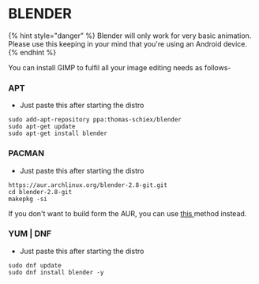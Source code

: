 # BLENDER

{% hint style="danger" %}
Blender will only work for very basic animation. Please use this keeping in your mind that you're using an Android device.
{% endhint %}

You can install GIMP to fulfil all your image editing needs as follows-

### APT

* Just paste this after starting the distro

```text
sudo add-apt-repository ppa:thomas-schiex/blender
sudo apt-get update
sudo apt-get install blender
```

### PACMAN

* Just paste this after starting the distro

```text
https://aur.archlinux.org/blender-2.8-git.git
cd blender-2.8-git
makepkg -si
```

If you don't want to build form the AUR, you can use [this ](https://gist.github.com/imprakharshukla/280de1a64c527775025836c15620e6cb)method instead.

### YUM \| DNF

* Just paste this after starting the distro

```text
sudo dnf update
sudo dnf install blender -y
```

